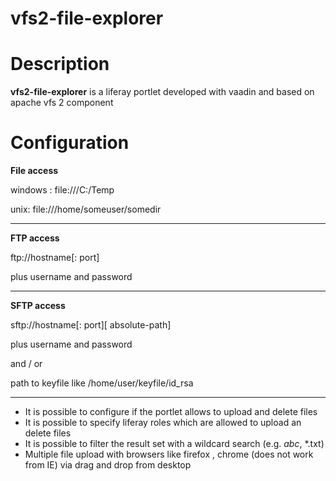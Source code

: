 vfs2-file-explorer
==================

# Description
**vfs2-file-explorer** is a liferay portlet developed with vaadin and based on apache vfs 2 component

# Configuration

**File access**

windows : file:///C:/Temp

unix: file:///home/someuser/somedir


----------


**FTP access**

ftp://hostname[: port]

plus username and password


----------


**SFTP access**

sftp://hostname[: port][ absolute-path]

plus username and password

and / or 

path to keyfile like /home/user/keyfile/id_rsa



----------

 - It is possible to configure if the portlet allows to upload and delete files
 - It is possible to specify liferay roles which are allowed to upload an delete files
 - It is possible to filter the result set with a wildcard search (e.g. *abc*, *.txt)
 - Multiple file upload with browsers like firefox , chrome (does not work from IE) via drag and drop from desktop

